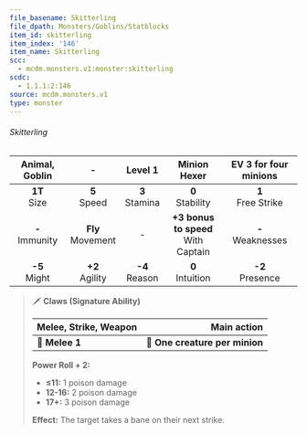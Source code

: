 ```yaml
---
file_basename: Skitterling
file_dpath: Monsters/Goblins/Statblocks
item_id: skitterling
item_index: '146'
item_name: Skitterling
scc:
  - mcdm.monsters.v1:monster:skitterling
scdc:
  - 1.1.1:2:146
source: mcdm.monsters.v1
type: monster
---
```


###### Skitterling

|   Animal, Goblin    |           -           |      Level 1       |              Minion Hexer               | EV 3 for four minions  |
| :-----------------: | :-------------------: | :----------------: | :-------------------------------------: | :--------------------: |
|  **1T**<br/> Size   |   **5**<br/> Speed    | **3**<br/> Stamina |          **0**<br/> Stability           | **1**<br/> Free Strike |
| **-**<br/> Immunity | **Fly**<br/> Movement |         -          | **+3 bonus to speed**<br/> With Captain | **-**<br/> Weaknesses  |
|  **-5**<br/> Might  |  **+2**<br/> Agility  | **-4**<br/> Reason |          **0**<br/> Intuition           |  **-2**<br/> Presence  |

<!-- -->
> 🗡 **Claws (Signature Ability)**
>
> | **Melee, Strike, Weapon** |                **Main action** |
> | ------------------------- | -----------------------------: |
> | **📏 Melee 1**            | **🎯 One creature per minion** |
>
> **Power Roll + 2:**
>
> - **≤11:** 1 poison damage
> - **12-16:** 2 poison damage
> - **17+:** 3 poison damage
>
> **Effect:** The target takes a bane on their next strike.
